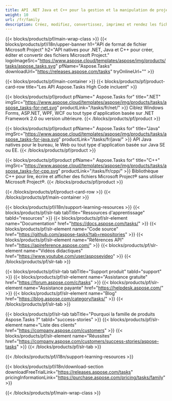```yaml
---
title: API .NET Java et C++ pour la gestion et la manipulation de projets 
weight: 10
url: /fr/family
description: Créez, modifiez, convertissez, imprimez et rendez les fichiers Microsoft Project MPP MPT MPX XML dans les applications .NET et Java à l'aide de la bibliothèque appropriée sans MS Project installé
---
```


{{< blocks/products/pf/main-wrap-class >}}
{{< blocks/products/pf/i18n/upper-banner h1="API de format de fichier Microsoft Project" h2="API natives pour .NET, Java et C++ pour créer, éditer et convertir des fichiers Microsoft Project." logoImageSrc="https://www.aspose.cloud/templates/aspose/img/products/tasks/aspose_tasks.svg" pfName="Aspose.Tasks" downloadUrl="https://releases.aspose.com/tasks" tryOnlineUrl="" >}}

{{< blocks/products/pf/main-container >}}
{{< blocks/products/pf/product-card-row title="Les API Aspose.Tasks High Code incluent" >}}

{{< blocks/products/pf/product pfName=" Aspose.Tasks for" title=".NET" imgSrc="https://www.aspose.cloud/templates/aspose/img/products/tasks/aspose_tasks-for-net.svg" productLink="/tasks/fr/net/" >}}
Ciblez Windows Forms, ASP.NET, WPF, WCF ou tout type d'application basée sur .NET Framework 2.0 ou version ultérieure.
{{< /blocks/products/pf/product >}}

{{< blocks/products/pf/product pfName=" Aspose.Tasks for" title="Java" imgSrc="https://www.aspose.cloud/templates/aspose/img/products/tasks/aspose_tasks-for-java.svg" productLink="/tasks/fr/java/" >}}
API Java natives pour le bureau, le Web ou tout type d'application basée sur Java SE ou EE.
{{< /blocks/products/pf/product >}}

{{< blocks/products/pf/product pfName=" Aspose.Tasks for" title="C++" imgSrc="https://www.aspose.cloud/templates/aspose/img/products/tasks/aspose_tasks-for-cpp.svg" productLink="/tasks/fr/cpp/" >}}
Bibliothèque C++ pour lire, écrire et afficher des fichiers Microsoft Project® sans utiliser Microsoft Project®.
{{< /blocks/products/pf/product >}}

{{< /blocks/products/pf/product-card-row >}}
{{< /blocks/products/pf/main-container >}}

{{< blocks/products/pf/i18n/support-learning-resources >}}
{{< blocks/products/pf/slr-tab tabTitle="Ressources d'apprentissage" tabId="resources" >}}
{{< blocks/products/pf/slr-element name="Documentation" href="https://docs.aspose.com/tasks/" >}}
{{< blocks/products/pf/slr-element name="Code source" href="https://github.com/aspose-tasks?tab=repositories" >}}
{{< blocks/products/pf/slr-element name="Références API" href="https://apireference.aspose.com/" >}}
{{< blocks/products/pf/slr-element name="Vidéos didactiques" href="https://www.youtube.com/user/asposevideo" >}}
{{< /blocks/products/pf/slr-tab >}}

{{< blocks/products/pf/slr-tab tabTitle="Support produit" tabId="support" >}}
{{< blocks/products/pf/slr-element name="Assistance gratuite" href="https://forum.aspose.com/c/tasks" >}}
{{< blocks/products/pf/slr-element name="Assistance payante" href="https://helpdesk.aspose.com/" >}}
{{< blocks/products/pf/slr-element name="Blog" href="https://blog.aspose.com/category/tasks/" >}}
{{< /blocks/products/pf/slr-tab >}}

{{< blocks/products/pf/slr-tab tabTitle="Pourquoi la famille de produits Aspose.Tasks ?" tabId="success-stories" >}}
{{< blocks/products/pf/slr-element name="Liste des clients" href="https://company.aspose.com/customers" >}}
{{< blocks/products/pf/slr-element name="Réussites" href="https://company.aspose.com/customers/success-stories/aspose-tasks" >}}
{{< /blocks/products/pf/slr-tab >}}

{{< /blocks/products/pf/i18n/support-learning-resources >}}

{{< blocks/products/pf/i18n/download-section downloadFreeTrialLink="https://releases.aspose.com/tasks" pricingInformationLink="https://purchase.aspose.com/pricing/tasks/family" >}}

{{< /blocks/products/pf/main-wrap-class >}}